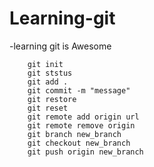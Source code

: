 # Learning-git
-learning git is Awesome
```console
    git init
    git ststus
    git add .
    git commit -m "message"
    git restore 
    git reset
    git remote add origin url
    git remote remove origin
    git branch new_branch
    git checkout new_branch
    git push origin new_branch

```